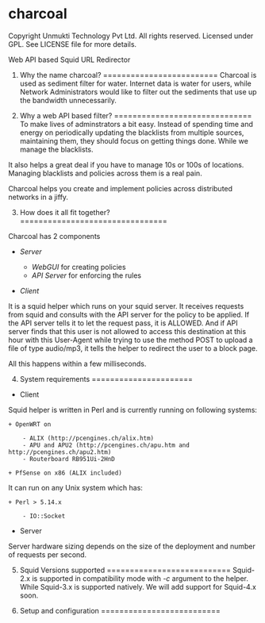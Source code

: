 charcoal
========

Copyright Unmukti Technology Pvt Ltd. All rights reserved.
Licensed under GPL. See LICENSE file for more details.

Web API based Squid URL Redirector

1. Why the name charcoal?
=========================
Charcoal is used as sediment filter for water. Internet data is water for users, while Network Administrators would like to 
filter out the sediments that use up the bandwidth unnecessarily.

2. Why a web API based filter?
==============================
To make lives of adminstrators a bit easy. Instead of spending time and energy on periodically updating the blacklists from 
multiple sources, maintaining them, they should focus on getting things done. While we manage the blacklists.

It also helps a great deal if you have to manage 10s or 100s of locations. Managing blacklists and policies across them is a 
real pain. 

Charcoal helps you create and implement policies across distributed networks in a jiffy.

3. How does it all fit together?
================================

Charcoal has 2 components
* _Server_

	+ *WebGUI* for creating policies
	+ *API Server* for enforcing the rules

* _Client_

It is a squid helper which runs on your squid server. It receives requests from squid and consults with the API server for the
policy to be applied. If the API server tells it to let the request pass, it is ALLOWED. And if API server finds that this user
is not allowed to access this destination at this hour with this User-Agent while trying to use the method POST to upload a file
of type audio/mp3, it tells the helper to redirect the user to a block page.

All this happens within a few milliseconds.

4. System requirements
======================

* Client

Squid helper is written in Perl and is currently running on following systems:

	+ OpenWRT on

		- ALIX (http://pcengines.ch/alix.htm)
		- APU and APU2 (http://pcengines.ch/apu.htm and http://pcengines.ch/apu2.htm)
		- Routerboard RB951Ui-2HnD

	+ PfSense on x86 (ALIX included)
	
It can run on any Unix system which has:

	+ Perl > 5.14.x

		- IO::Socket

* Server

Server hardware sizing depends on the size of the deployment and number of requests per second.

5. Squid Versions supported
===========================
Squid-2.x is supported in compatibility mode with *-c* argument to the helper. While Squid-3.x is supported natively.
We will add support for Squid-4.x soon.

6. Setup and configuration
==========================

